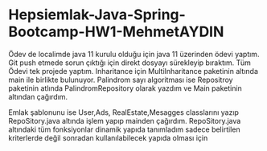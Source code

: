 # Hepsiemlak-Java-Spring-Bootcamp-HW1-MehmetAYDIN

Ödev de localimde java 11 kurulu olduğu için java 11 üzerinden ödevi yaptım. Git push etmede sorun çıktığı için direkt dosyayı sürekleyip bıraktım. Tüm Ödevi tek projede yaptım. Inharitance için MultiInharitance paketinin altında main ile birlikte bulunuyor. Palindrom sayı algoritması ise Repositroy paketinin atlında PalindromRepository olarak yazdım ve Main paketinin altından çağırdım. 

Emlak şablonunu ise User,Ads, RealEstate,Mesagges classlarını yazıp RepoSitory.java altında işlem yapıp mainden çağırdım. RepoSitory.java altındaki tüm fonksiyonlar dinamik yapıda tanımladım sadece belirtilen kriterlerde değil sonradan kullanılabilecek yapıda olması için

